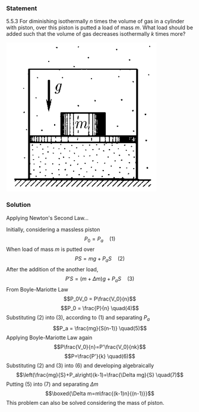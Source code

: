 ###  Statement 

$5.5.3$ For diminishing isothermally $n$ times the volume of gas in a cylinder with piston, over this piston is putted a load of mass $m$. What load should be added such that the volume of gas decreases isothermally $k$ times more? 

![ For problem 5.5.3 |405x400, 34%](../../img/5.5.3/statement.png)

### Solution

Applying Newton's Second Law... 

Initially, considering a massless piston $$P_0 = P_a \quad(1)$$ When load of mass $m$ is putted over $$PS=mg+P_aS \quad(2)$$ After the addition of the another load, $$P'S=(m+\Delta m)g+P_aS \quad(3)$$ From Boyle-Mariotte Law $$P_0V_0 = P\frac{V_0}{n}$$ $$P_0 = \frac{P}{n} \quad(4)$$ Substituting $(2)$ into $(3)$, according to $(1)$ and separating $P_a$ $$P_a = \frac{mg}{S(n-1)} \quad(5)$$ Applying Boyle-Mariotte Law again $$P\frac{V_0}{n}=P'\frac{V_0}{nk}$$ $$P=\frac{P'}{k} \quad(6)$$ Substituting $(2)$ and $(3)$ into $(6)$ and developing algebraically $$\left(\frac{mg}{S}+P_a\right)(k-1)=\frac{\Delta mg}{S} \quad(7)$$ Putting $(5)$ into $(7)$ and separating $\Delta m$ $$\boxed{\Delta m=m\frac{(k-1)n}{(n-1)}}$$ This problem can also be solved considering the mass of piston. 
